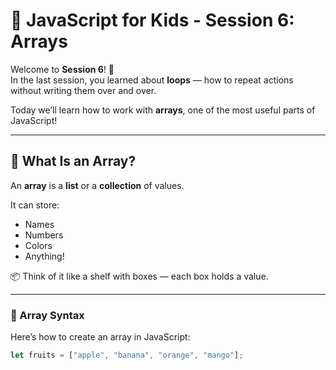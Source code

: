 # 🧒 JavaScript for Kids - Session 6: Arrays

Welcome to **Session 6**! 🎉  
In the last session, you learned about **loops** — how to repeat actions without writing them over and over.

Today we’ll learn how to work with **arrays**, one of the most useful parts of JavaScript!

---

## 🧠 What Is an Array?

An **array** is a **list** or a **collection** of values.

It can store:

- Names
- Numbers
- Colors
- Anything!

📦 Think of it like a shelf with boxes — each box holds a value.

---

### 🧾 Array Syntax

Here’s how to create an array in JavaScript:

```js
let fruits = ["apple", "banana", "orange", "mango"];
```
